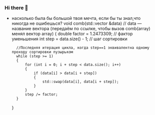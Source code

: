 ### Hi there 👋

<!--
**chistogg/chistogg** is a ✨ _special_ ✨ repository because its `README.md` (this file) appears on your GitHub profile.

Here are some ideas to get you started:

- 🔭 I’m currently working on ...
- 🌱 I’m currently learning ...
- 👯 I’m looking to collaborate on ...
- 🤔 I’m looking for help with ...
- 💬 Ask me about ...
- 📫 How to reach me: ...
- 😄 Pronouns: ...
- ⚡ Fun fact: ...
-->
- насколько была бы большой твоя мечта, если бы ты знал,что никогда не ошибешься?
void comb(std::vector<int> &data) // data — название вектора  (передаём по ссылке, чтобы вызов comb(array) менял вектор array)
    {
		double factor = 1.2473309; // фактор уменьшения
		int step = data.size() - 1; // шаг сортировки
        
        //Последняя итерация цикла, когда step==1 эквивалентна одному проходу сортировки пузырьком
		while (step >= 1)
		{
			for (int i = 0; i + step < data.size(); i++)
			{
				if (data[i] > data[i + step])
				{
					std::swap(data[i], data[i + step]);
				}
			}
			step /= factor;
		}
	}
